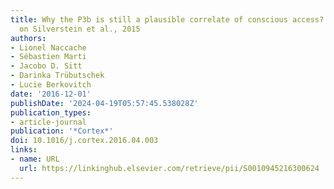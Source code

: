 ```yaml
---
title: Why the P3b is still a plausible correlate of conscious access? A commentary
  on Silverstein et al., 2015
authors:
- Lionel Naccache
- Sébastien Marti
- Jacobo D. Sitt
- Darinka Trübutschek
- Lucie Berkovitch
date: '2016-12-01'
publishDate: '2024-04-19T05:57:45.538028Z'
publication_types:
- article-journal
publication: '*Cortex*'
doi: 10.1016/j.cortex.2016.04.003
links:
- name: URL
  url: https://linkinghub.elsevier.com/retrieve/pii/S0010945216300624
---
```

